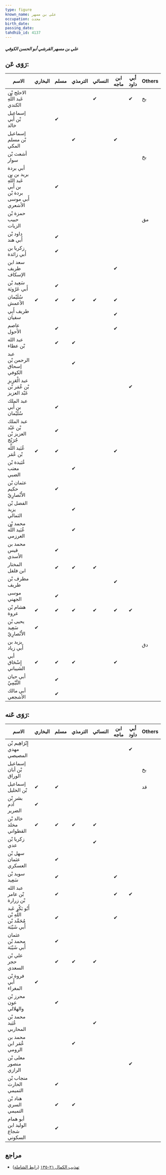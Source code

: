 ```yaml
---
type: figure
known_name: علي بن مسهر
occupation: محدث
birth_date:
passing_date:
tahdhib_id: 4137
---
```

##### علي بن مسهر القرشي أبو الحسن الكوفي

## رَوَى عَن:
| الاسم                                                               | البخاري | مسلم | الترمذي | النسائي | ابن ماجه | أبي داود | Others |
| ------------------------------------------------------------------- | ------- | ---- | ------- | ------- | -------- | -------- | ------ |
| الاحلج بْن عَبد اللَّهِ الكندي                                      |         |      |         | ✔       |          | ✔        | بخ     |
| إسماعيل بْن أَبي خالد                                               |         | ✔    |         |         |          |          |        |
| إسماعيل بْن مسلم المكي                                              |         |      | ✔       |         | ✔        |          |        |
| أشعث بْن سوار                                                       |         |      |         |         |          |          | بخ     |
| أبي بردة بريد بن بن عَبد اللَّهِ بن أَبي بردة بْن أَبي موسى الأشعري |         | ✔    |         |         |          |          |        |
| حمزة بْن حبيب الزيات                                                |         |      |         |         |          |          | مق     |
| داود بْن أَبي هند                                                   |         | ✔    |         |         |          |          |        |
| زكريا بن أَبي زائدة                                                 |         | ✔    |         |         |          |          |        |
| سعد ابن طريف الإسكاف                                                |         |      |         |         | ✔        |          |        |
| سَعِيد بْن أَبي عَرُوبَة                                            |         | ✔    |         |         |          |          |        |
| سُلَيْمان الأعمش                                                    | ✔       | ✔    | ✔       | ✔       | ✔        |          |        |
| طريف أَبِي سفيان                                                    |         |      |         |         | ✔        |          |        |
| عاصم الأحول                                                         |         | ✔    |         |         | ✔        |          |        |
| عبد الله بْن عطاء                                                   |         | ✔    | ✔       |         |          |          |        |
| عبد الرحمن بْن إسحاق الكوفي                                         |         |      | ✔       |         |          |          |        |
| عبد الْعَزِيزِ بْن عُمَر بْن عَبْد العزيز                           |         |      |         |         |          | ✔        |        |
| عبد الملك بن أَبي سُلَيْمان                                         |         | ✔    |         |         |          |          |        |
| عبد الملك بْن عَبْد العزيز بْن جُرَيْج                              |         | ✔    |         |         |          |          |        |
| عُبَيد اللَّه بْن عُمَر                                             | ✔       | ✔    |         |         | ✔        |          |        |
| عُبَيدة بْن معتب الضبي                                              |         |      | ✔       |         |          |          |        |
| عثمان بْن حكيم الأَنْصارِيّ                                         |         | ✔    |         |         |          |          |        |
| الفضل بْن يزيد الثمالي                                              |         |      | ✔       |         |          |          |        |
| محمد بْن عُبَيد اللَّه العرزمي                                      |         |      | ✔       |         |          |          |        |
| محمد بن قيس الأسدي                                                  |         | ✔    |         |         |          |          |        |
| المختار ابن فلفل                                                    |         | ✔    | ✔       | ✔       |          |          |        |
| مطرف بْن طريف                                                       |         |      |         |         | ✔        |          |        |
| موسى الجهني                                                         |         | ✔    |         |         |          |          |        |
| هشام بْن عروة                                                       | ✔       | ✔    | ✔       | ✔       | ✔        | ✔        |        |
| يحيى بْن سَعِيد الأَنْصارِيّ                                        | ✔       |      |         |         |          |          |        |
| يزيد بن أَبي زياد                                                   |         |      |         |         |          |          | دق     |
| أبي إِسْحَاق الشيباني                                               | ✔       | ✔    | ✔       |         | ✔        |          |        |
| أبي حيان التَّيْمِيّ                                                |         | ✔    |         |         |          |          |        |
| أبي مالك الأشجعي                                                    |         | ✔    |         |         |          |          |        |
## رَوَى عَنه:
| الاسم                                                  | البخاري | مسلم | الترمذي | النسائي | ابن ماجه | أبي داود | Others |
| ------------------------------------------------------ | ------- | ---- | ------- | ------- | -------- | -------- | ------ |
| إِبْرَاهِيم بْن مهدي المصيصي                           |         |      |         |         |          | ✔        |        |
| إسماعيل بْن أبان الوراق                                |         |      |         |         |          |          | بخ     |
| إسماعيل بْن الخليل                                     | ✔       | ✔    |         |         |          |          | قد     |
| بشر بْن آدم الضرير                                     | ✔       |      |         |         |          |          |        |
| خالد بْن مخلد القطواني                                 | ✔       | ✔    | ✔       | ✔       |          |          |        |
| زكريا بْن عدي                                          |         |      |         | ✔       |          |          |        |
| سهل بْن عثمان العسكري                                  |         | ✔    |         |         |          |          |        |
| سويد بْن سَعِيد                                        |         | ✔    |         |         | ✔        |          |        |
| عبد الله بْن عامر بْن زرارة                            |         | ✔    |         |         | ✔        | ✔        |        |
| أَبُو بَكْر عَبد اللَّهِ بْن مُحَمَّد بْن أَبي شَيْبَة |         | ✔    |         |         | ✔        |          |        |
| عثمان محمد بْن أَبي شَيْبَة                            |         | ✔    |         |         |          |          |        |
| علي بْن حجر السعدي                                     |         | ✔    | ✔       | ✔       |          |          |        |
| فروة بْن أَبي المغراء                                  | ✔       |      |         |         |          |          |        |
| محرز بْن عون والهلالي                                  |         | ✔    |         |         |          |          |        |
| محمد بْن عُبَيد المحاربي                               |         |      |         | ✔       |          |          |        |
| محمد بن عُمَر ابن الرومي                               |         |      | ✔       |         |          |          |        |
| معلى بْن منصور الرازي                                  |         |      |         |         |          | ✔        |        |
| منجاب بْن الحارث التميمي                               |         | ✔    |         |         |          |          |        |
| هناد بْن السري التميمي                                 |         | ✔    | ✔       |         |          |          |        |
| أبو همام الوليد ابن شجاع السكوني                       |         | ✔    |         |         |          |          |        |
## مراجع
- [تهذيب الكمال ٢١-١٣٥](obsidian://open?vault=Tahdhib-al-Kamal&file=Figures/٤١٣٧-علي%20بن%20مسهر%20القرشي%20أبو%20الحسن%20الكوفي) ([رابط الشاملة](https://shamela.ws/book/3722/10782))